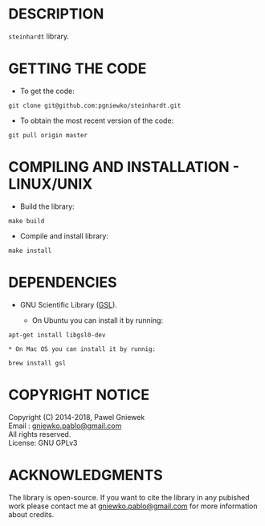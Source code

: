 DESCRIPTION
==================================================
```steinhardt``` library.


GETTING THE CODE
==================================================
* To get the code:
```
git clone git@github.com:pgniewko/steinhardt.git
```

* To obtain the most recent version of the code:
```
git pull origin master
```

COMPILING AND INSTALLATION - LINUX/UNIX
==================================================

* Build the library:
```
make build
```

* Compile and install library:
```
make install
```

DEPENDENCIES
============
* GNU Scientific Library ([GSL](http://www.gnu.org/software/gsl/)).

    * On Ubuntu you can install it by running:
```
apt-get install libgsl0-dev
```

    * On Mac OS you can install it by runnig:
```
brew install gsl
```


COPYRIGHT NOTICE
================
Copyright (C) 2014-2018,  Pawel Gniewek  
Email  : gniewko.pablo@gmail.com  
All rights reserved.  
License: GNU GPLv3  


ACKNOWLEDGMENTS
===============
The library is open-source. If you want to cite the library in any pubished work please contact me at
gniewko.pablo@gmail.com for more information about credits.
